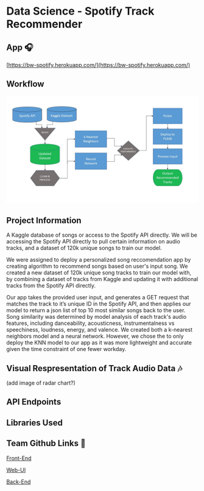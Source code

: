 # Data Science - Spotify Track Recommender

## App :headphones: 
[https://bw-spotify.herokuapp.com/](https://bw-spotify.herokuapp.com/)

## Workflow
![Alt text](https://raw.githubusercontent.com/Build-Week-Spotify-Song-Suggester-2/datascience/master/DS%20Flowchart.jpg)

## Project Information 
A Kaggle database of songs or access to the Spotify API directly. We will be accessing the Spotify API directly to pull certain information on audio tracks, and a dataset of 120k unique songs to train our model.

We were assigned to deploy a personalized song reccomendation app by creating algorithm to recommend songs based on user's input song. We created a new dataset of 120k unique song tracks to train our model with, by combining a dataset of tracks from Kaggle and updating it with additional tracks from the Spotify API directly. 

Our app takes the provided user input, and generates a GET request that matches the track to it’s unique ID in the Spotify API, and then applies our model to return a json list of top 10 most similar songs back to the user. Song similarity was determined by model analysis of each track's audio features, including danceability, acousticness, instrumentalness vs speechiness, loudness, energy, and valence. We created both a k-nearest neighbors model and a neural network. However, we chose the to only deploy the KNN model to our app as it was more lightweight and accurate given the time constraint of one fewer workday. 

## Visual Respresentation of Track Audio Data :notes:

(add image of radar chart?)


## API Endpoints


## Libraries Used


## Team Github Links :musical_note:
[Front-End](https://github.com/Build-Week-Spotify-Song-Suggester-2/front-end)

[Web-UI](https://github.com/Build-Week-Spotify-Song-Suggester-2/Web-UI-Marketing)

[Back-End](https://github.com/Build-Week-Spotify-Song-Suggester-2/back-end)
